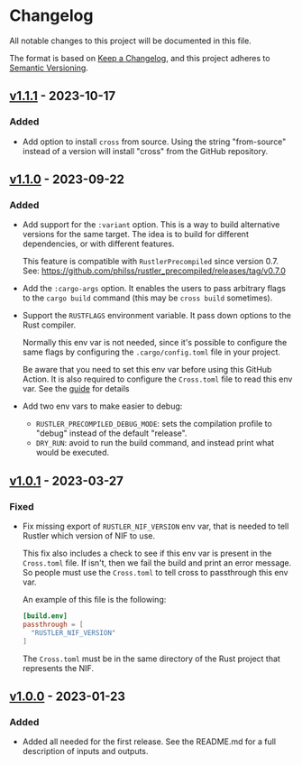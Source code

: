 # Changelog

All notable changes to this project will be documented in this file.

The format is based on [Keep a Changelog](https://keepachangelog.com/en/1.0.0/),
and this project adheres to [Semantic Versioning](https://semver.org/spec/v2.0.0.html).

## [v1.1.1] - 2023-10-17

### Added

- Add option to install `cross` from source.
  Using the string "from-source" instead of a version will install "cross" from
  the GitHub repository.

## [v1.1.0] - 2023-09-22

### Added

- Add support for the `:variant` option. This is a way to build alternative versions
  for the same target. The idea is to build for different dependencies, or with different
  features.

  This feature is compatible with `RustlerPrecompiled` since version 0.7.
  See: https://github.com/philss/rustler_precompiled/releases/tag/v0.7.0

- Add the `:cargo-args` option. It enables the users to pass arbitrary flags
  to the `cargo build` command (this may be `cross build` sometimes).

- Support the `RUSTFLAGS` environment variable. It pass down options to the
  Rust compiler.

  Normally this env var is not needed, since it's possible to configure the
  same flags by configuring the `.cargo/config.toml` file in your project.

  Be aware that you need to set this env var before using this GitHub Action.
  It is also required to configure the `Cross.toml` file to read this env var.
  See the [guide](https://hexdocs.pm/rustler_precompiled/precompilation_guide.html)
  for details

- Add two env vars to make easier to debug:
  - `RUSTLER_PRECOMPILED_DEBUG_MODE`: sets the compilation profile to "debug" instead
    of the default "release".
  - `DRY_RUN`: avoid to run the build command, and instead print what would be executed.

## [v1.0.1] - 2023-03-27

### Fixed

- Fix missing export of `RUSTLER_NIF_VERSION` env var, that is needed to tell Rustler
  which version of NIF to use.

  This fix also includes a check to see if this env var is present in the `Cross.toml`
  file. If isn't, then we fail the build and print an error message. So people must
  use the `Cross.toml` to tell cross to passthrough this env var.

  An example of this file is the following:

  ```toml
  [build.env]
  passthrough = [
    "RUSTLER_NIF_VERSION"
  ]
  ```

  The `Cross.toml` must be in the same directory of the Rust project that represents
  the NIF.

## [v1.0.0] - 2023-01-23

### Added

- Added all needed for the first release. See the README.md for a full description
  of inputs and outputs.

[v1.1.1]: https://github.com/philss/rustler-precompiled-action/compare/v1.1.0...v1.1.1
[v1.1.0]: https://github.com/philss/rustler-precompiled-action/compare/v1.0.1...v1.1.0
[v1.0.1]: https://github.com/philss/rustler-precompiled-action/compare/v1.0.0...v1.0.1
[v1.0.0]: https://github.com/philss/rustler-precompiled-action/releases/tag/v1.0.0
